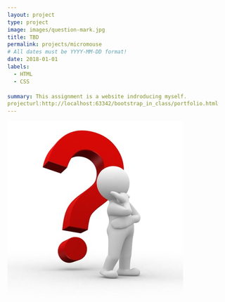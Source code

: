 ```yaml
---
layout: project
type: project
image: images/question-mark.jpg
title: TBD
permalink: projects/micromouse
# All dates must be YYYY-MM-DD format!
date: 2018-01-01
labels:
  - HTML
  - CSS
  
summary: This assignment is a website indroducing myself.
projecturl:http://localhost:63342/bootstrap_in_class/portfolio.html
---
```


<div class="ui small rounded images">
  <img class="ui image" src="../images/question-mark.jpg">
</div>

```



